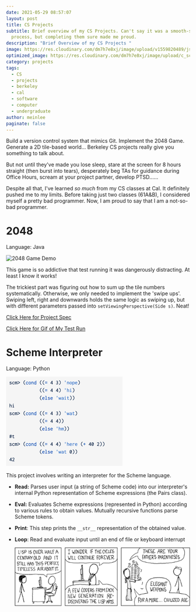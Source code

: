 ```yaml
---
date: 2021-05-29 08:57:07
layout: post
title: CS Projects
subtitle: Brief overview of my CS Projects. Can't say it was a smooth-sailing
  process, but completing them sure made me proud.
description: "Brief Overview of my CS Projects "
image: https://res.cloudinary.com/dm7h7e8xj/image/upload/v1559820489/js-code_n83m7a.jpg
optimized_image: https://res.cloudinary.com/dm7h7e8xj/image/upload/c_scale,w_380/v1559820489/js-code_n83m7a.jpg
category: projects
tags:
  - CS
  - projects
  - berkeley
  - cal
  - software
  - computer
  - undergraduate
author: meinlee
paginate: false
---
```

Build a version control system that mimics Git. Implement the 2048 Game. Generate a 2D tile-based world... Berkeley CS projects really give you something to talk about. 

But not until they've made you lose sleep, stare at the screen for 8 hours straight (then burst into tears),  desperately beg TAs for guidance during Office Hours, scream at your project partner, develop PTSD......

Despite all that, I've learned *so much* from my CS classes at Cal. It definitely pushed me to my limits. Before taking just two classes (61A&B), I considered myself a pretty bad programmer. Now, I am proud to say that I am a not-so-bad programmer.

# 2048

Language: Java

![2048 Game Demo](https://sp21.datastructur.es/materials/proj/proj0/img/example-2048.gif "2048 Game Demo")

This game is so addictive that test running it was dangerously distracting. At least I know it works! 

The trickiest part was figuring out how to sum up the tile numbers systematically. Otherwise, we only needed to implement the 'swipe ups'. Swiping left, right and downwards holds the same logic as swiping up, but with different parameters passed into `setViewingPerspective(Side s)`. Neat! 

[Click Here for Project Spec](https://sp21.datastructur.es/materials/proj/proj0/proj0)

[Click Here for Gif of My Test Run](https://media.giphy.com/media/tRnqwjV2qRtptJnqj6/giphy.gif)

# Scheme Interpreter

Language: Python

![Scheme interpreter](/assets/img/uploads/hi.png "Scheme interpreter")

This project involves writing an interpreter for the Scheme language. 

* **Read:** Parses user input (a string of Scheme code) into our interpreter's internal Python representation of Scheme expressions (the Pairs class).
* **Eval:** Evaluates Scheme expressions (represented in Python) according to various rules to obtain values. Mutually recursive functions parse Scheme tokens.
* **Print**: This step prints the `__str__` representation of the obtained value.
* **Loop**: Read and evaluate input until an end of file or keyboard interrupt

  ![My CS Professor thought this was a good joke](/assets/img/uploads/scheme.png "From the timeless XKCD — https://xkcd.com/297/")